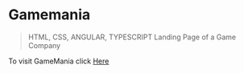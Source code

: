 # Gamemania
> HTML, CSS, ANGULAR, TYPESCRIPT
> Landing Page of a Game Company

To visit GameMania click [Here](https://annitana.github.io/gamemania/)
